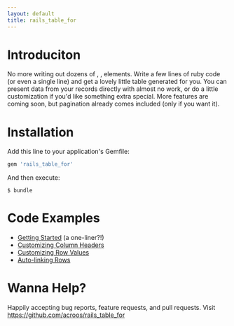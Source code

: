 ```yaml
---
layout: default
title: rails_table_for
---
```


# Introduciton

No more writing out dozens of <tr>, <th>, <td> elements.  Write a few lines of ruby code (or even a single line) and
get a lovely little table generated for you.  You can present data from your records directly with almost no work, or 
do a little customization if you'd like something extra special.  More features are coming soon, but pagination
already comes included (only if you want it).

# Installation

Add this line to your application's Gemfile:

```ruby
gem 'rails_table_for'
```

And then execute:

```
$ bundle
```

# Code Examples

- [Getting Started](./guides/getting-started) (a one-liner?!)
- [Customizing Column Headers](./guides/customizing-column-headers)
- [Customizing Row Values](./guides/customizing-row-values)
- [Auto-linking Rows](./guides/auto-linking-rows)

# Wanna Help?

Happily accepting bug reports, feature requests, and pull requests.  Visit https://github.com/acroos/rails_table_for

